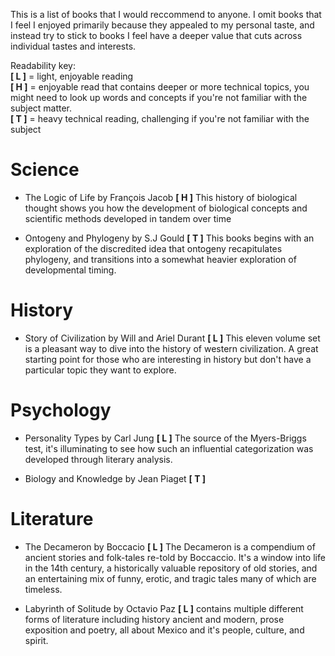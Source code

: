 This is a list of books that I would reccommend to anyone. I omit books that I feel I enjoyed primarily because they appealed to my personal taste, and instead try to stick to books I feel have a deeper value that cuts across individual tastes and interests.

Readability key:   
**[ L ]** = light, enjoyable reading   
**[ H ]** = enjoyable read that contains deeper or more technical topics, you might need to look up words
and concepts if you're not familiar with the subject matter.   
**[ T ]** = heavy technical reading, challenging if you're not familiar with the subject   

# Science

 - The Logic of Life by François Jacob **[ H ]** This history of biological thought shows you 
how the development of biological concepts and scientific methods developed in tandem over time

 - Ontogeny and Phylogeny by S.J Gould **[ T ]** This books begins with an exploration of the discredited
 idea that ontogeny recapitulates phylogeny, and transitions into a somewhat heavier exploration
 of developmental timing.
 
# History

- Story of Civilization by Will and Ariel Durant **[ L ]** This eleven volume set is a pleasant way to dive into
the history of western civilization. A great starting point for those who are interesting in history but
don't have a particular topic they want to explore.

# Psychology

- Personality Types by Carl Jung **[ L ]** The source of the Myers-Briggs test, it's illuminating to see how 
such an influential categorization was developed through literary analysis.

- Biology and Knowledge by Jean Piaget **[ T ]** 

# Literature

- The Decameron by Boccacio **[ L ]** The Decameron is a compendium of ancient stories and folk-tales re-told by Boccaccio. It's a window into life in the 14th century, a historically valuable repository of old stories, and an entertaining mix of funny, erotic, and tragic tales many of which are timeless.

- Labyrinth of Solitude by Octavio Paz **[ L ]** contains multiple different forms of literature including history ancient and modern, prose exposition and poetry, all about Mexico and it's people, culture, and spirit.

